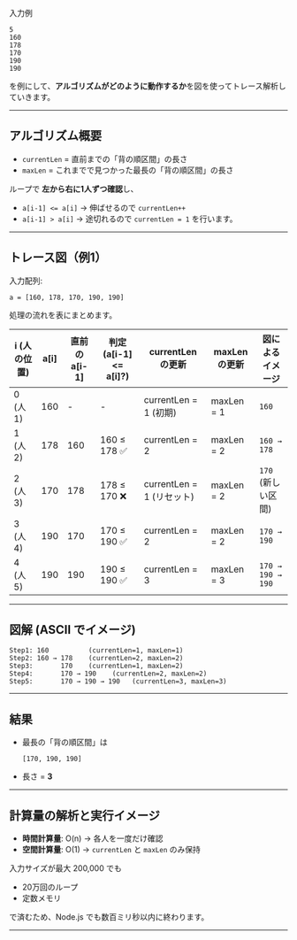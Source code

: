 入力例

```
5
160
178
170
190
190
```

を例にして、**アルゴリズムがどのように動作するか**を図を使ってトレース解析していきます。

---

## アルゴリズム概要

* `currentLen` = 直前までの「背の順区間」の長さ
* `maxLen` = これまでで見つかった最長の「背の順区間」の長さ

ループで **左から右に1人ずつ確認**し、

* `a[i-1] <= a[i]` → 伸ばせるので `currentLen++`
* `a[i-1] > a[i]` → 途切れるので `currentLen = 1`
  を行います。

---

## トレース図（例1）

入力配列:

```
a = [160, 178, 170, 190, 190]
```

処理の流れを表にまとめます。

| i (人の位置) | a\[i] | 直前の a\[i-1] | 判定 (a\[i-1] <= a\[i]?) | currentLen の更新        | maxLen の更新 | 図によるイメージ          |
| -------- | ----- | ----------- | ---------------------- | --------------------- | ---------- | ----------------- |
| 0 (人1)   | 160   | -           | -                      | currentLen = 1 (初期)   | maxLen = 1 | `160`             |
| 1 (人2)   | 178   | 160         | 160 ≤ 178 ✅            | currentLen = 2        | maxLen = 2 | `160 → 178`       |
| 2 (人3)   | 170   | 178         | 178 ≤ 170 ❌            | currentLen = 1 (リセット) | maxLen = 2 | `170` (新しい区間)     |
| 3 (人4)   | 190   | 170         | 170 ≤ 190 ✅            | currentLen = 2        | maxLen = 2 | `170 → 190`       |
| 4 (人5)   | 190   | 190         | 190 ≤ 190 ✅            | currentLen = 3        | maxLen = 3 | `170 → 190 → 190` |

---

## 図解 (ASCII でイメージ)

```
Step1: 160          (currentLen=1, maxLen=1)
Step2: 160 → 178    (currentLen=2, maxLen=2)
Step3:       170    (currentLen=1, maxLen=2)
Step4:       170 → 190    (currentLen=2, maxLen=2)
Step5:       170 → 190 → 190   (currentLen=3, maxLen=3)
```

---

## 結果

* 最長の「背の順区間」は

  ```
  [170, 190, 190]
  ```
* 長さ = **3**

---

## 計算量の解析と実行イメージ

* **時間計算量**: O(n) → 各人を一度だけ確認
* **空間計算量**: O(1) → `currentLen` と `maxLen` のみ保持

入力サイズが最大 200,000 でも

* 20万回のループ
* 定数メモリ

で済むため、Node.js でも数百ミリ秒以内に終わります。

---